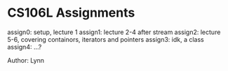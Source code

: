 # CS106L Assignments 
assign0: setup, lecture 1
assign1: lecture 2-4 after stream
assign2: lecture 5-6, covering containors, iterators and pointers
assign3: idk, a class
assign4: ...?

Author: Lynn